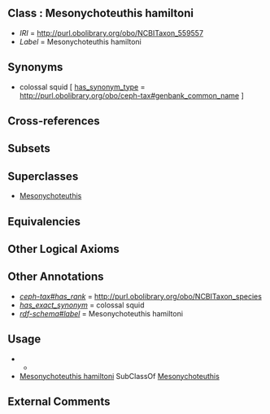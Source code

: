 
## Class : Mesonychoteuthis hamiltoni

 * *IRI* = http://purl.obolibrary.org/obo/NCBITaxon_559557
 * *Label* = Mesonychoteuthis hamiltoni

## Synonyms

 * colossal squid [ [has_synonym_type](../../pe/oboInOwl#hasSynonymType.md) = http://purl.obolibrary.org/obo/ceph-tax#genbank_common_name ]

## Cross-references


## Subsets


## Superclasses

 * [Mesonychoteuthis](../../NCBITaxon/56/NCBITaxon_559556.md)

## Equivalencies


## Other Logical Axioms


## Other Annotations

 * *[ceph-tax#has_rank](../../ceph-tax#has/nk/ceph-tax#has_rank.md)* = http://purl.obolibrary.org/obo/NCBITaxon_species
 * *[has_exact_synonym](../../ym/oboInOwl#hasExactSynonym.md)* = colossal squid
 * *[rdf-schema#label](../../el/rdf-schema#label.md)* = Mesonychoteuthis hamiltoni

## Usage

 * -
 * [Mesonychoteuthis hamiltoni](../../NCBITaxon/57/NCBITaxon_559557.md) SubClassOf [Mesonychoteuthis](../../NCBITaxon/56/NCBITaxon_559556.md)

## External Comments

